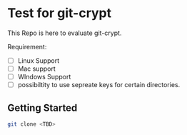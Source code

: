# Test for git-crypt

This Repo is here to evaluate git-crypt.

Requirement:

- [ ] Linux Support
- [ ] Mac support
- [ ] WIndows Support
- [ ] possibiltity to use sepreate keys for certain directories.

## Getting Started

```sh
git clone <TBD>

```
